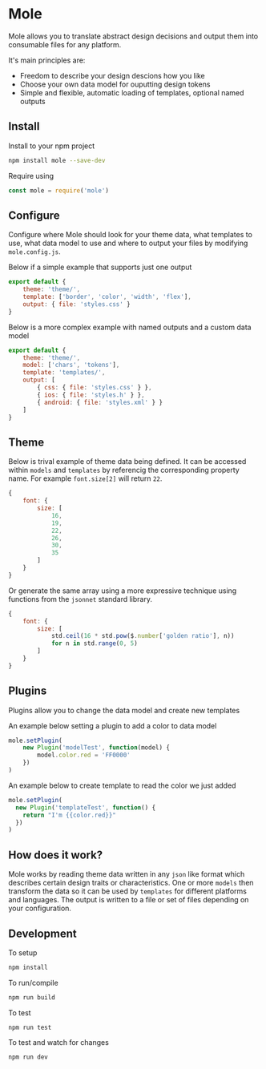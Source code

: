 # Mole

Mole allows you to translate abstract design decisions and output them into consumable files for any platform.

It's main principles are:

- Freedom to describe your design descions how you like
- Choose your own data model for ouputting design tokens
- Simple and flexible, automatic loading of templates, optional named outputs

## Install

Install to your npm project

```bash
npm install mole --save-dev
```

Require using 

```js
const mole = require('mole')
```

## Configure

Configure where Mole should look for your theme data, what templates to use, what data model to use and where to output your files by modifying `mole.config.js`.

Below if a simple example that supports just one output

```js
export default {
    theme: 'theme/',
    template: ['border', 'color', 'width', 'flex'],
    output: { file: 'styles.css' }
}

```

Below is a more complex example with named outputs and a custom data model
```js
export default {
    theme: 'theme/',
    model: ['chars', 'tokens'],
    template: 'templates/',
    output: [
        { css: { file: 'styles.css' } },
        { ios: { file: 'styles.h' } },
        { android: { file: 'styles.xml' } }
    ]
}
```

## Theme

Below is trival example of theme data being defined. It can be  accessed within `models` and `templates` by referencig the corresponding property name. For example `font.size[2]` will return `22`.

```js
{
    font: {
        size: [
            16,
            19,
            22,
            26,
            30,
            35
        ]
    }
}
```

Or generate the same array using a more expressive technique using functions from the `jsonnet` standard library.

```js
{
    font: {
        size: [
            std.ceil(16 * std.pow($.number['golden ratio'], n))
            for n in std.range(0, 5)
        ]
    }
}
```

## Plugins

Plugins allow you to change the data model and create new templates

An example below setting a plugin to add a color to data model

```js
mole.setPlugin(
    new Plugin('modelTest', function(model) {
        model.color.red = 'FF0000'
    })
)
```

An example below to create template to read the color we just added

```js
mole.setPlugin(
  new Plugin('templateTest', function() {
    return "I'm {{color.red}}"
  })
)
```


## How does it work?

Mole works by reading theme data written in any `json` like format which describes certain design traits or characteristics. One or more `models` then transform the data so it can be used by `templates` for different platforms and languages. The output is written to a file or set of files depending on your configuration.



## Development

To setup

```bash
npm install
```

To run/compile

```bash
npm run build
```

To test

```
npm run test
```

To test and watch for changes

```
npm run dev
```

